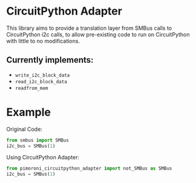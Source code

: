 # CircuitPython Adapter

This library aims to provide a translation layer from SMBus calls to CircuitPython i2c calls, to allow pre-existing code to run on CircuitPython with little to no modifications.

## Currently implements:

* `write_i2c_block_data`
* `read_i2c_block_data`
* `readfrom_mem`

# Example

Original Code:
```python
from smbus import SMBus
i2c_bus = SMBus(1)
```

Using CircuitPython Adapter:
```python
from pimoroni_circuitpython_adapter import not_SMBus as SMBus
i2c_bus = SMBus(1)
```
